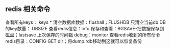 ## redis 相关命令

查看所有keys： keys *
清空数据库数据：flushall；FLUSHDB 只清空当前db
DB的key数量： DBSIZE 
查看redis信息：info
保存和查看：BGSAVE-把数据保存到磁盘；lastsave 上次保存的时间戳
debug：monitor 查看redis收到的所有命令
redis目录：CONFIG GET dir；将dump.rdb移动到这就可以恢复备份